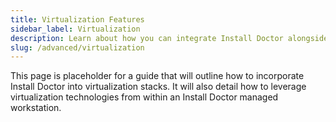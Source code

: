 ```yaml
---
title: Virtualization Features
sidebar_label: Virtualization
description: Learn about how you can integrate Install Doctor alongside virtualization techniques to launch and provision disposable work environments. Find other ways to incorporate virtualization technologies into your Install Doctor stack.
slug: /advanced/virtualization
---
```


This page is placeholder for a guide that will outline how to incorporate Install Doctor into virtualization stacks. It will also detail how to leverage virtualization technologies from within an Install Doctor managed workstation.